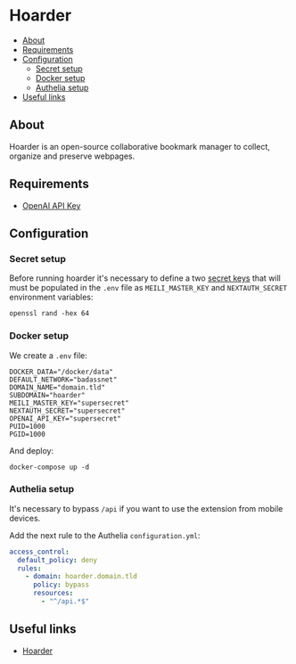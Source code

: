 # Hoarder

- [About](#about)
- [Requirements](#requirements)
- [Configuration](#configuration)
  * [Secret setup](#secret-setup)
  * [Docker setup](#docker-setup)
  * [Authelia setup](#authelia-setup)  
- [Useful links](#useful-links)

## About

Hoarder is an open-source collaborative bookmark manager to collect, organize and preserve webpages.

## Requirements

- [OpenAI API Key](https://platform.openai.com/api-keys)

## Configuration

### Secret setup

Before running hoarder it's necessary to define a two [secret keys](https://docs.hoarder.app/configuration) that will must be populated in the `.env` file as `MEILI_MASTER_KEY` and `NEXTAUTH_SECRET` environment variables:

    openssl rand -hex 64

### Docker setup

We create a `.env` file:

```shell
DOCKER_DATA="/docker/data"
DEFAULT_NETWORK="badassnet"
DOMAIN_NAME="domain.tld"
SUBDOMAIN="hoarder"
MEILI_MASTER_KEY="supersecret"
NEXTAUTH_SECRET="supersecret"
OPENAI_API_KEY="supersecret"
PUID=1000
PGID=1000
```

And deploy:

    docker-compose up -d

### Authelia setup

It's necessary to bypass `/api` if you want to use the extension from mobile devices.

Add the next rule to the Authelia `configuration.yml`:

```yml
access_control:
  default_policy: deny
  rules:
    - domain: hoarder.domain.tld
      policy: bypass
      resources:
        - "^/api.*$"
```

## Useful links

- [Hoarder](https://hoarder.app/)
